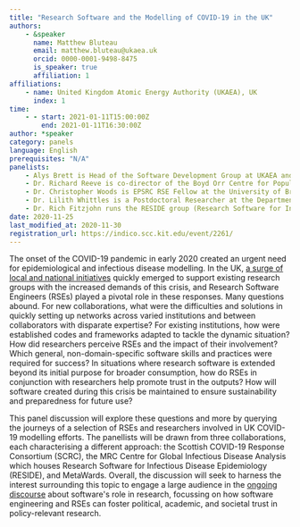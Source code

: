```yaml
---
title: "Research Software and the Modelling of COVID-19 in the UK"
authors:
    - &speaker
      name: Matthew Bluteau
      email: matthew.bluteau@ukaea.uk
      orcid: 0000-0001-9498-8475
      is_speaker: true
      affiliation: 1
affiliations:
    - name: United Kingdom Atomic Energy Authority (UKAEA), UK
      index: 1
time:
    - - start: 2021-01-11T15:00:00Z
        end: 2021-01-11T16:30:00Z
author: *speaker
category: panels
language: English
prerequisites: "N/A"
panelists: 
    - Alys Brett is Head of the Software Development Group at UKAEA and has coordinated the national RSE involvement in SCRC (Scottish COVID-19 Response Consortium), which is part of the broader Royal Society RAMP call to action. She has first-hand experience of quickly establishing projects that brought together RSEs and modellers from different backgrounds. 
    - Dr. Richard Reeve is co-director of the Boyd Orr Centre for Population and Ecosystem Health at the University of Glasgow and leads the modelling work of SCRC as a joint founder. As an academic researcher who also advocates within the RSE community, he offers a bridging perspective between RSEs and researchers and why their relationship is so important for projects like this.
    - Dr. Christopher Woods is EPSRC RSE Fellow at the University of Bristol's Advanced Computing Research Centre and got involved in the MetaWards project near the beginning of the pandemic. Chris took a unique and well-documented approach of adopting the existing code and translating it into Python, which proved to be an effective way of building trust in the original software.
    - Dr. Lilith Whittles is a Postdoctoral Researcher at the Department of Infectious Disease Epidemiology, Imperial College. Currently, she is applying her expertise in the mathematical modelling of disease transmission to the real-time modelling of the COVID-19 epidemic, working closely with RSEs to achieve this goal.
    - Dr. Rich Fitzjohn runs the RESIDE group (Research Software for Infectious Disease Epidemiology) at Imperial College. He collaborated with Dr. Whittles directly to support the development of her model. His group has worked with epidemiologists in the MRC Centre for Global Infectious Disease Analysis for the last 5 years, including the response to previous Ebola outbreaks.
date: 2020-11-25
last_modified_at: 2020-11-30
registration_url: https://indico.scc.kit.edu/event/2261/
---
```

The onset of the COVID-19 pandemic in early 2020 created an urgent need for
epidemiological and infectious disease modelling. In the UK, [a surge of local
and national initiatives][1] quickly emerged to support existing research groups
with the increased demands of this crisis, and Research Software Engineers
(RSEs) played a pivotal role in these responses. Many questions abound. For new
collaborations, what were the difficulties and solutions in quickly setting up
networks across varied institutions and between collaborators with disparate
expertise? For existing institutions, how were established codes and frameworks
adapted to tackle the dynamic situation? How did researchers perceive RSEs and
the impact of their involvement?  Which general, non-domain-specific software
skills and practices were required for success? In situations where research
software is extended beyond its initial purpose for broader consumption, how do
RSEs in conjunction with researchers help promote trust in the outputs? How
will software created during this crisis be maintained to ensure sustainability
and preparedness for future use?

This panel discussion will explore these questions and more by querying the
journeys of a selection of RSEs and researchers involved in UK COVID-19
modelling efforts. The panellists will be drawn from three collaborations, each
characterising a different approach: the Scottish COVID-19 Response Consortium
(SCRC), the MRC Centre for Global Infectious Disease Analysis which houses
Research Software for Infectious Disease Epidemiology (RESIDE), and MetaWards.
Overall, the discussion will seek to harness the interest surrounding this
topic to engage a large audience in the [ongoing discourse][2] about software's
role in research, focussing on how software engineering and RSEs can foster
political, academic, and societal trust in policy-relevant research.

[1]: https://society-rse.org/rse-contributions-to-covid-19-research/
[2]: https://www.researchprofessionalnews.com/rr-news-uk-views-of-the-uk-2020-5-critique-software-but-understand-the-constraints-it-s-written-under/
